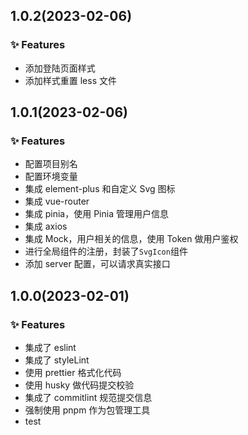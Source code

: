 ## 1.0.2(2023-02-06)

### ✨ Features

- 添加登陆页面样式
- 添加样式重置 less 文件

## 1.0.1(2023-02-06)

### ✨ Features

- 配置项目别名
- 配置环境变量
- 集成 element-plus 和自定义 Svg 图标
- 集成 vue-router
- 集成 pinia，使用 Pinia 管理用户信息
- 集成 axios
- 集成 Mock，用户相关的信息，使用 Token 做用户鉴权
- 进行全局组件的注册，封装了`SvgIcon`组件
- 添加 server 配置，可以请求真实接口

## 1.0.0(2023-02-01)

### ✨ Features

- 集成了 eslint
- 集成了 styleLint
- 使用 prettier 格式化代码
- 使用 husky 做代码提交校验
- 集成了 commitlint 规范提交信息
- 强制使用 pnpm 作为包管理工具
- test
